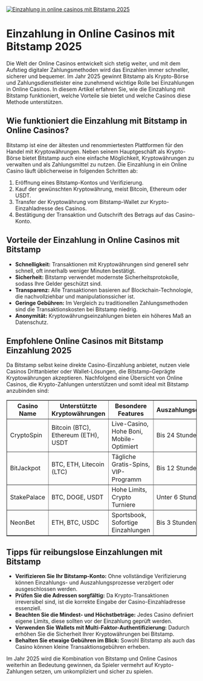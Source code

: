 [![Einzahlung in online casinos mit Bitstamp 2025](https://123-caf.pages.dev/gitsignup.png)](https://vrmoo.ru/Bt82HjjY)

<h1>Einzahlung in Online Casinos mit Bitstamp 2025</h1> <p>Die Welt der Online Casinos entwickelt sich stetig weiter, und mit dem Aufstieg digitaler Zahlungsmethoden wird das Einzahlen immer schneller, sicherer und bequemer. Im Jahr 2025 gewinnt Bitstamp als Krypto-Börse und Zahlungsdienstleister eine zunehmend wichtige Rolle bei Einzahlungen in Online Casinos. In diesem Artikel erfahren Sie, wie die Einzahlung mit Bitstamp funktioniert, welche Vorteile sie bietet und welche Casinos diese Methode unterstützen.</p>  <h2>Wie funktioniert die Einzahlung mit Bitstamp in Online Casinos?</h2> <p>Bitstamp ist eine der ältesten und renommiertesten Plattformen für den Handel mit Kryptowährungen. Neben seinem Hauptgeschäft als Krypto-Börse bietet Bitstamp auch eine einfache Möglichkeit, Kryptowährungen zu verwalten und als Zahlungsmittel zu nutzen. Die Einzahlung in ein Online Casino läuft üblicherweise in folgenden Schritten ab:</p> <ol>   <li>Eröffnung eines Bitstamp-Kontos und Verifizierung.</li>   <li>Kauf der gewünschten Kryptowährung, meist Bitcoin, Ethereum oder USDT.</li>   <li>Transfer der Kryptowährung vom Bitstamp-Wallet zur Krypto-Einzahladresse des Casinos.</li>   <li>Bestätigung der Transaktion und Gutschrift des Betrags auf das Casino-Konto.</li> </ol>  <h2>Vorteile der Einzahlung in Online Casinos mit Bitstamp</h2> <ul>   <li><strong>Schnelligkeit:</strong> Transaktionen mit Kryptowährungen sind generell sehr schnell, oft innerhalb weniger Minuten bestätigt.</li>   <li><strong>Sicherheit:</strong> Bitstamp verwendet modernste Sicherheitsprotokolle, sodass Ihre Gelder geschützt sind.</li>   <li><strong>Transparenz:</strong> Alle Transaktionen basieren auf Blockchain-Technologie, die nachvollziehbar und manipulationssicher ist.</li>   <li><strong>Geringe Gebühren:</strong> Im Vergleich zu traditionellen Zahlungsmethoden sind die Transaktionskosten bei Bitstamp niedrig.</li>   <li><strong>Anonymität:</strong> Kryptowährungseinzahlungen bieten ein höheres Maß an Datenschutz.</li> </ul>  <h2>Empfohlene Online Casinos mit Bitstamp Einzahlung 2025</h2> <p>Da Bitstamp selbst keine direkte Casino-Einzahlung anbietet, nutzen viele Casinos Drittanbieter oder Wallet-Lösungen, die Bitstamp-Geprägte Kryptowährungen akzeptieren. Nachfolgend eine Übersicht von Online Casinos, die Krypto-Zahlungen unterstützen und somit ideal mit Bitstamp anzubinden sind:</p>  <table border="1" cellpadding="8" cellspacing="0" style="border-collapse: collapse;">   <thead>     <tr>       <th>Casino Name</th>       <th>Unterstützte Kryptowährungen</th>       <th>Besondere Features</th>       <th>Auszahlungsdauer</th>     </tr>   </thead>   <tbody>     <tr>       <td>CryptoSpin</td>       <td>Bitcoin (BTC), Ethereum (ETH), USDT</td>       <td>Live-Casino, Hohe Boni, Mobile-Optimiert</td>       <td>Bis 24 Stunden</td>     </tr>     <tr>       <td>BitJackpot</td>       <td>BTC, ETH, Litecoin (LTC)</td>       <td>Tägliche Gratis-Spins, VIP-Programm</td>       <td>Bis 12 Stunden</td>     </tr>     <tr>       <td>StakePalace</td>       <td>BTC, DOGE, USDT</td>       <td>Hohe Limits, Crypto Turniere</td>       <td>Unter 6 Stunden</td>     </tr>     <tr>       <td>NeonBet</td>       <td>ETH, BTC, USDC</td>       <td>Sportsbook, Sofortige Einzahlungen</td>       <td>Bis 3 Stunden</td>     </tr>   </tbody> </table>  <h2>Tipps für reibungslose Einzahlungen mit Bitstamp</h2> <ul>   <li><strong>Verifizieren Sie Ihr Bitstamp-Konto:</strong> Ohne vollständige Verifizierung können Einzahlungs- und Auszahlungsprozesse verzögert oder ausgeschlossen werden.</li>   <li><strong>Prüfen Sie die Adressen sorgfältig:</strong> Da Krypto-Transaktionen irreversibel sind, ist die korrekte Eingabe der Casino-Einzahladresse essenziell.</li>   <li><strong>Beachten Sie die Mindest- und Höchstbeträge:</strong> Jedes Casino definiert eigene Limits, diese sollten vor der Einzahlung geprüft werden.</li>   <li><strong>Verwenden Sie Wallets mit Multi-Faktor-Authentifizierung:</strong> Dadurch erhöhen Sie die Sicherheit Ihrer Kryptowährungen bei Bitstamp.</li>   <li><strong>Behalten Sie etwaige Gebühren im Blick:</strong> Sowohl Bitstamp als auch das Casino können kleine Transaktionsgebühren erheben.</li> </ul>  <p>Im Jahr 2025 wird die Kombination von Bitstamp und Online Casinos weiterhin an Bedeutung gewinnen, da Spieler vermehrt auf Krypto-Zahlungen setzen, um unkompliziert und sicher zu spielen.</p>